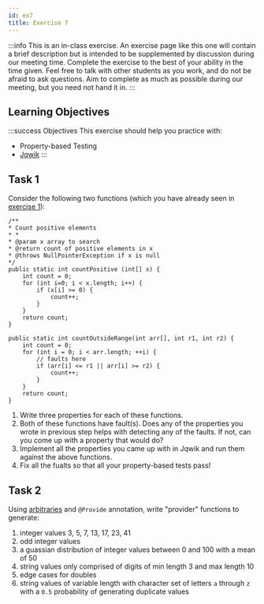 ```yaml
---
id: ex7
title: Exercise 7
---
```


:::info
This is an in-class exercise. An exercise page like this one will contain a brief description but is intended to be supplemented by discussion during our meeting time. Complete the exercise to the best of your ability in the time given. Feel free to talk with other students as you work, and do not be afraid to ask questions. Aim to complete as much as possible during our meeting, but you need not hand it in. 
:::


## Learning Objectives

:::success Objectives
This exercise should help you practice with:
* Property-based Testing
* [Jqwik](https://jqwik.net/)
:::


## Task 1

Consider the following two functions (which you have already seen in [exercise 1](ex1)):

```
/**
* Count positive elements
* *
* @param x array to search
* @return count of positive elements in x
* @throws NullPointerException if x is null
*/
public static int countPositive (int[] x) {
    int count = 0;
    for (int i=0; i < x.length; i++) {
        if (x[i] >= 0) {
            count++;
        }
    }
    return count;
}
```

```
public static int countOutsideRange(int arr[], int r1, int r2) {
    int count = 0;
    for (int i = 0; i < arr.length; ++i) {
        // faults here
        if (arr[i] <= r1 || arr[i] >= r2) {
            count++;
        }
    }
    return count;
}
```    

1. Write three properties for each of these functions.
1. Both of these functions have fault(s). Does any of the properties you wrote in previous step helps with detecting any of the faults. If not, can you come up with a property that would do?
1. Implement all the properties you came up with in Jqwik and run them against the above functions.
1. Fix all the fualts so that all your property-based tests pass!

## Task 2

Using [arbitraries](https://jqwik.net/docs/current/user-guide.html#using-arbitraries-directly) and `@Provide` annotation, write "provider" functions to generate:


1. integer values 3, 5, 7, 13, 17, 23, 41 <!-- Arbitraries.of(3, 5, 7, 13, 17, 23, 41, 101); -->
1. odd integer values  <!-- Arbitraries.integers().filter(aNumber -> aNumber % 2 != 0); -->
1. a guassian distribution of integer values between 0 and 100 with a mean of 50 <!-- Arbitraries
               .integers()
               .between(0, 20)
               .shrinkTowards(10)
               .withDistribution(RandomDistribution.gaussian()); -->
1. string values only comprised of digits of min length 3 and max length 10 <!-- // Arbitraries.strings().numeric().ofMinLength(3).ofMaxLength(10); -->
1. edge cases for doubles <!-- // Arbitraries.doubles().edgeCases(); -->
1. string values of variable length with character set of letters `a` through `z` with a `0.5` probability of generating duplicate values <!-- // Arbitraries.strings().withCharRange('a', 'z').injectDuplicates(0.1); -->



